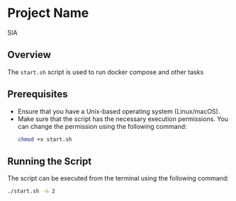 # Project Name
SIA

## Overview

The `start.sh` script is used to run docker compose and other tasks

## Prerequisites

- Ensure that you have a Unix-based operating system (Linux/macOS).
- Make sure that the script has the necessary execution permissions. You can change the permission using the following command:
  ```bash
  chmod +x start.sh

## Running the Script
The script can be executed from the terminal using the following command:
```bash
./start.sh -n 2
